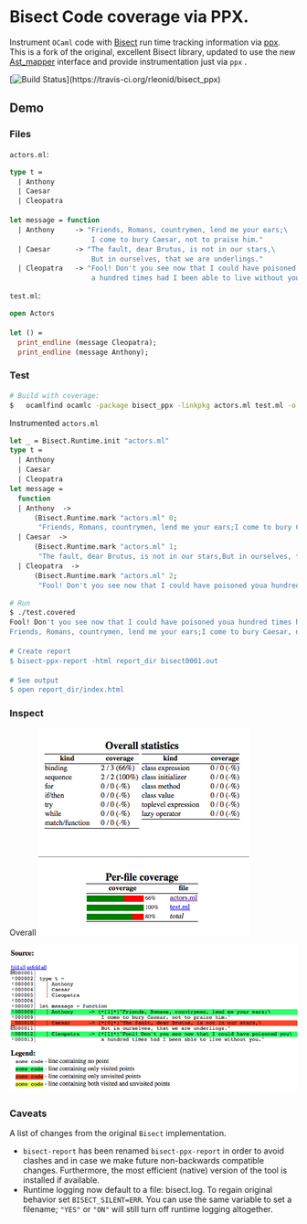 # Bisect Code coverage via PPX.

Instrument `OCaml` code with [Bisect](http://bisect.x9c.fr/) run time tracking information via
[ppx](http://caml.inria.fr/pub/docs/manual-ocaml-4.02/extn.html#sec241). This is a fork of the
original, excellent Bisect library, updated to use the new
[Ast_mapper](https://github.com/ocaml/ocaml/blob/trunk/parsing/ast_mapper.mli) interface and
provide instrumentation just via `ppx` .

[![Build Status](https://travis-ci.org/rleonid/bisect_ppx.svg?)](https://travis-ci.org/rleonid/bisect_ppx)

## Demo

### Files

`actors.ml`:

```OCaml
type t =
  | Anthony
  | Caesar
  | Cleopatra

let message = function
  | Anthony     -> "Friends, Romans, countrymen, lend me your ears;\
                    I come to bury Caesar, not to praise him."
  | Caesar      -> "The fault, dear Brutus, is not in our stars,\
                    But in ourselves, that we are underlings."
  | Cleopatra   -> "Fool! Don't you see now that I could have poisoned you\
                    a hundred times had I been able to live without you."
```

`test.ml`:

```OCaml
open Actors

let () =
  print_endline (message Cleopatra);
  print_endline (message Anthony);
```

### Test

```Bash
# Build with coverage:
$	ocamlfind ocamlc -package bisect_ppx -linkpkg actors.ml test.ml -o test.covered
```

Instrumented `actors.ml`

```OCaml
let _ = Bisect.Runtime.init "actors.ml"
type t =
  | Anthony
  | Caesar
  | Cleopatra
let message =
  function
  | Anthony  ->
      (Bisect.Runtime.mark "actors.ml" 0;
       "Friends, Romans, countrymen, lend me your ears;I come to bury Caesar, not to praise him.")
  | Caesar  ->
      (Bisect.Runtime.mark "actors.ml" 1;
       "The fault, dear Brutus, is not in our stars,But in ourselves, that we are underlings.")
  | Cleopatra  ->
      (Bisect.Runtime.mark "actors.ml" 2;
       "Fool! Don't you see now that I could have poisoned youa hundred times had I been able to live without you.")
```

```Bash
# Run
$ ./test.covered
Fool! Don't you see now that I could have poisoned youa hundred times had I been able to live without you.
Friends, Romans, countrymen, lend me your ears;I come to bury Caesar, not to praise him.

# Create report
$ bisect-ppx-report -html report_dir bisect0001.out

# See output
$ open report_dir/index.html
```

### Inspect

Overall
![Screenshot](src/demo/img/Screenshot1.png)

![Alt text](src/demo/img/Screenshot2.png)

### Caveats

A list of changes from the original `Bisect` implementation.

- `bisect-report` has been renamed `bisect-ppx-report` in order to avoid
  clashes and in case we make future non-backwards compatible changes.
  Furthermore, the most efficient (native) version of the tool is installed
  if available.
- Runtime logging now default to a file: bisect.log. To regain original
  behavior set `BISECT_SILENT=ERR`. You can use the same variable to set
  a filename; `"YES"` or `"ON"` will still turn off runtime logging
  altogether. 
